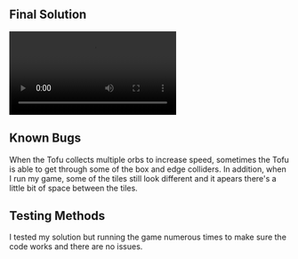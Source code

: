## Final Solution
![Video Preview](Tofu_World.mov)

## Known Bugs
When the Tofu collects multiple orbs to increase speed, sometimes the Tofu is able to get through some of the box and edge colliders. In addition, when I run my game, some of the tiles still look different and it apears there's a little bit of space between the tiles.

## Testing Methods 
I tested my solution but running the game numerous times to make sure the code works and there are no issues.


